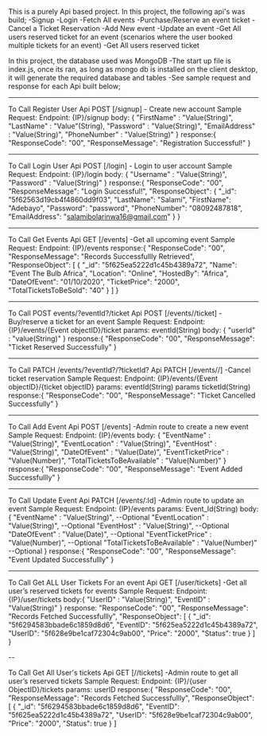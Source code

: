 This is a purely Api based project. In this project, the following api's was build;
-Signup
-Login
-Fetch All events
-Purchase/Reserve an event ticket
-Cancel a Ticket Reservation
-Add New event
-Update an event
-Get All users reserved ticket for an event (scenarios where the user booked multiple tickets for an event)
-Get All users reserved ticket

In this project, the database used was MongoDB
-The start up file is index.js, once its ran, as long as mongo db is installed on the client desktop, it will generate the required database and tables
-See sample request and response for each Api built below;

---

To Call Register User Api POST [/signup] - Create new account
Sample Request:
Endpoint: {IP}/signup
body:
{
"FirstName" : "Value(String)",
"LastName" : "Value"(String),
"Password" : "Value(String)",
"EmailAddress" : "Value(String)",
"PhoneNumber" : "Value(String)"
}
response:{
"ResponseCode": "00",
"ResponseMessage": "Registration Successful!"
}

---

To Call Login User Api POST [/login] - Login to user account
Sample Request:
Endpoint: {IP}/login
body:
{
"Username" : "Value(String)",
"Password" : "Value(String)"
}
response:{
"ResponseCode": "00",
"ResponseMessage": "Login Successful!",
"ResponseObject": {
"\_id": "5f62563d19cb4f4860dd9f03",
"LastName": "Salami",
"FirstName": "Adebayo",
"Password": "password",
"PhoneNumber": "08092487818",
"EmailAddress": "salamibolarinwa16@gmail.com"
}
}

---

To Call Get Events Api GET [/events] -Get all upcoming event
Sample Request:
Endpoint: {IP}/events
response:{
"ResponseCode": "00",
"ResponseMessage": "Records Successfullly Retrieved",
"ResponseObject": [
{
"_id": "5f625ea5222d1c45b4389a72",
"Name": "Event The Bulb Africa",
"Location": "Online",
"HostedBy": "Africa",
"DateOfEvent": "01/10/2020",
"TicketPrice": "2000",
"TotalTicketsToBeSold": "40"
}
]
}

---

To Call POST events/?eventId?/ticket Api POST [/events/<eventId>/ticket] -Buy/reserve a ticket for an event
Sample Request:
Endpoint: {IP}/events/{Event objectID}/ticket
params: eventId(String)
body: {
"userId" : "value(String)"
}
response:{
"ResponseCode": "00",
"ResponseMessage": "Ticket Reserved Successfully"
}

---

To Call PATCH /events/?eventId?/?ticketId? Api PATCH [/events/<eventId>/<ticketId>] -Cancel ticket reservation
Sample Request:
Endpoint: {IP}/events/{Event objectID}/{ticket objectID}
params: eventId(String)
params ticketId(String)
response:{
"ResponseCode": "00",
"ResponseMessage": "Ticket Cancelled Successfully"
}

---

To Call Add Event Api POST [/events] -Admin route to create a new event
Sample Request:
Endpoint: {IP}/events
body:
{
"EventName" : "Value(String)",
"EventLocation" : "Value(String)",
"EventHost" : "Value(String)",
"DateOfEvent" : "Value(Date)",
"EventTicketPrice" : "Value(Number)",
"TotalTicketsToBeAvailable" : "Value(Number)"
}
response:{
"ResponseCode": "00",
"ResponseMessage": "Event Added Successfullly"
}

---

To Call Update Event Api PATCH [/events/:Id] -Admin route to update an event
Sample Request:
Endpoint: {IP}/events
params: Event_Id(String)
body:
{
"EventName" : "Value(String)", --Optional
"EventLocation" : "Value(String)", --Optional
"EventHost" : "Value(String)", --Optional
"DateOfEvent" : "Value(Date)", --Optional
"EventTicketPrice" : "Value(Number)", --Optional
"TotalTicketsToBeAvailable" : "Value(Number)" --Optional
}
response:{
"ResponseCode": "00",
"ResponseMessage": "Event Updated Successfullly"
}

---

To Call Get ALL User Tickets For an event Api GET [/user/tickets] -Get all user’s reserved tickets for events
Sample Request:
Endpoint: {IP}/user/tickets
body:{
"UserID" : "Value(String)",
"EventID" : "Value(String)"
}
response:
"ResponseCode": "00",
"ResponseMessage": "Records Fetched Successfullly",
"ResponseObject": [
{
"_id": "5f6294583bbade6c1859d8d6",
"EventID": "5f625ea5222d1c45b4389a72",
"UserID": "5f628e9be1caf72304c9ab00",
"Price": "2000",
"Status": true
}
]
}

--

To Call Get All User's tickets Api GET [/<userId>/tickets] -Admin route to get all user’s reserved tickets
Sample Request:
Endpoint: {IP}/{user ObjectID}/tickets
params: userID
response:{
"ResponseCode": "00",
"ResponseMessage": "Records Fetched Successfullly",
"ResponseObject": [
{
"_id": "5f6294583bbade6c1859d8d6",
"EventID": "5f625ea5222d1c45b4389a72",
"UserID": "5f628e9be1caf72304c9ab00",
"Price": "2000",
"Status": true
}
]
